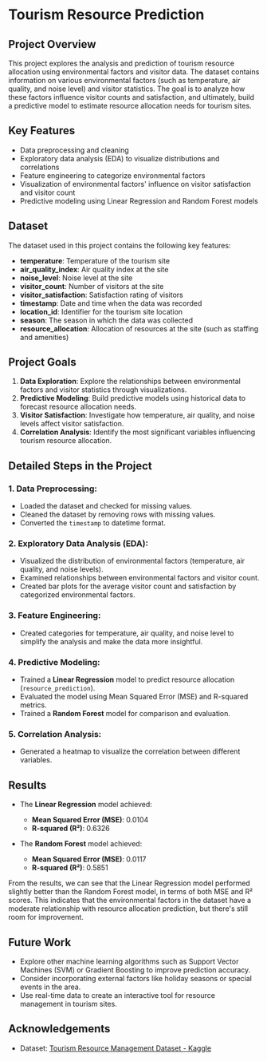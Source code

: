 # Tourism Resource Prediction

## Project Overview

This project explores the analysis and prediction of tourism resource allocation using environmental factors and visitor data. The dataset contains information on various environmental factors (such as temperature, air quality, and noise level) and visitor statistics. The goal is to analyze how these factors influence visitor counts and satisfaction, and ultimately, build a predictive model to estimate resource allocation needs for tourism sites.

## Key Features

- Data preprocessing and cleaning
- Exploratory data analysis (EDA) to visualize distributions and correlations
- Feature engineering to categorize environmental factors
- Visualization of environmental factors' influence on visitor satisfaction and visitor count
- Predictive modeling using Linear Regression and Random Forest models

## Dataset

The dataset used in this project contains the following key features:

- **temperature**: Temperature of the tourism site
- **air_quality_index**: Air quality index at the site
- **noise_level**: Noise level at the site
- **visitor_count**: Number of visitors at the site
- **visitor_satisfaction**: Satisfaction rating of visitors
- **timestamp**: Date and time when the data was recorded
- **location_id**: Identifier for the tourism site location
- **season**: The season in which the data was collected
- **resource_allocation**: Allocation of resources at the site (such as staffing and amenities)

## Project Goals

1. **Data Exploration**: Explore the relationships between environmental factors and visitor statistics through visualizations.
2. **Predictive Modeling**: Build predictive models using historical data to forecast resource allocation needs.
3. **Visitor Satisfaction**: Investigate how temperature, air quality, and noise levels affect visitor satisfaction.
4. **Correlation Analysis**: Identify the most significant variables influencing tourism resource allocation.

## Detailed Steps in the Project

### 1. Data Preprocessing:

- Loaded the dataset and checked for missing values.
- Cleaned the dataset by removing rows with missing values.
- Converted the `timestamp` to datetime format.

### 2. Exploratory Data Analysis (EDA):

- Visualized the distribution of environmental factors (temperature, air quality, and noise levels).
- Examined relationships between environmental factors and visitor count.
- Created bar plots for the average visitor count and satisfaction by categorized environmental factors.

### 3. Feature Engineering:

- Created categories for temperature, air quality, and noise level to simplify the analysis and make the data more insightful.

### 4. Predictive Modeling:

- Trained a **Linear Regression** model to predict resource allocation (`resource_prediction`).
- Evaluated the model using Mean Squared Error (MSE) and R-squared metrics.
- Trained a **Random Forest** model for comparison and evaluation.

### 5. Correlation Analysis:

- Generated a heatmap to visualize the correlation between different variables.

## Results

- The **Linear Regression** model achieved:

  - **Mean Squared Error (MSE)**: 0.0104
  - **R-squared (R²)**: 0.6326

- The **Random Forest** model achieved:
  - **Mean Squared Error (MSE)**: 0.0117
  - **R-squared (R²)**: 0.5851

From the results, we can see that the Linear Regression model performed slightly better than the Random Forest model, in terms of both MSE and R² scores. This indicates that the environmental factors in the dataset have a moderate relationship with resource allocation prediction, but there's still room for improvement.

## Future Work

- Explore other machine learning algorithms such as Support Vector Machines (SVM) or Gradient Boosting to improve prediction accuracy.
- Consider incorporating external factors like holiday seasons or special events in the area.
- Use real-time data to create an interactive tool for resource management in tourism sites.

## Acknowledgements

- Dataset: [Tourism Resource Management Dataset - Kaggle](https://www.kaggle.com/datasets/ziya07/tourism-resource-management-dataset)

